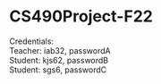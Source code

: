 # CS490Project-F22

Credentials:<br />
Teacher: iab32, passwordA<br />
Student: kjs62, passwordB<br />
Student: sgs6, passwordC
